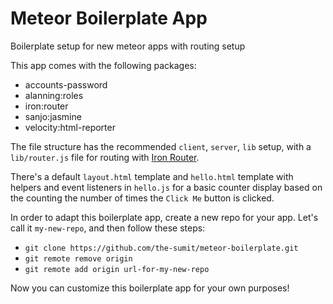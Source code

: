 # Meteor Boilerplate App

Boilerplate setup for new meteor apps with routing setup

This app comes with the following packages:
- accounts-password
- alanning:roles
- iron:router
- sanjo:jasmine
- velocity:html-reporter

The file structure has the recommended `client`, `server`, `lib` setup, with a `lib/router.js` file for routing with [Iron Router](https://github.com/iron-meteor/iron-router).

There's a default `layout.html` template and `hello.html` template with helpers and event listeners in `hello.js` for a basic counter display based on the counting the number of times the `Click Me` button is clicked.

In order to adapt this boilerplate app, create a new repo for your app. Let's call it `my-new-repo`, and then follow these steps:
- `git clone https://github.com/the-sumit/meteor-boilerplate.git`
- `git remote remove origin`
- `git remote add origin url-for-my-new-repo`

Now you can customize this boilerplate app for your own purposes!